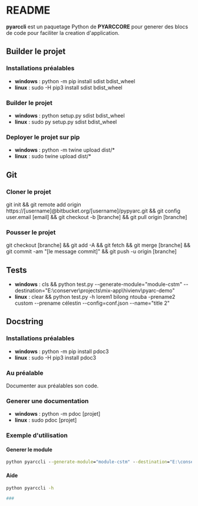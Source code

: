 # README

**pyarccli** est un paquetage Python de **PYARCCORE** pour generer des blocs de code pour faciliter la creation d'application.

## Builder le projet

### Installations préalables

* **windows** : python -m pip install sdist bdist_wheel
* **linux** : sudo -H pip3 install sdist bdist_wheel

### Builder le projet

* **windows** : python setup.py sdist bdist_wheel
* **linux** : sudo py setup.py sdist bdist_wheel

### Deployer le projet sur pip

* **windows** : python -m twine upload dist/*
* **linux** : sudo twine upload dist/*

## Git

### Cloner le projet

git init && git remote add origin https://[username]@bitbucket.org/[username]/pypyarc.git && git config user.email [email] && git checkout -b [branche] && git pull origin [branche]

### Pousser le projet

git checkout [branche] && git add -A && git fetch && git merge [branche] && git commit -am "[le message commit]" && git push -u origin [branche]

## Tests

* **windows** : cls && python test.py --generate-module="module-cstm" --destination="E:\conserver\projects\mix-app\hivienv\pyarc-demo"
* **linux** : clear && python test.py -h lorem1 bilong ntouba -prename2 custom --prename célestin --config=conf.json --name="title 2"

## Docstring

### Installations préalables

* **windows** : python -m pip install pdoc3
* **linux** : sudo -H pip3 install pdoc3

### Au préalable

Documenter aux préalables son code.

### Generer une documentation

* **windows** : python -m pdoc [projet]
* **linux** : sudo pdoc [projet]

### Exemple d'utilisation

#### Generer le module

```cmd 
python pyarccli --generate-module="module-cstm" --destination="E:\conserver\projects\mix-app\hivienv\pyarc-demo"
```

#### Aide

```cmd 
python pyarccli -h
```

```python 
###
```